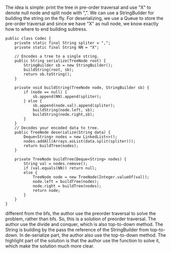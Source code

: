 The idea is simple: print the tree in pre-order traversal and use "X" to denote null node and split node with ",". We can use a StringBuilder for building the string on the fly. For deserializing, we use a Queue to store the pre-order traversal and since we have "X" as null node, we know exactly how to where to end building subtress.
```
public class Codec {
    private static final String spliter = ",";
    private static final String NN = "X";

    // Encodes a tree to a single string.
    public String serialize(TreeNode root) {
        StringBuilder sb = new StringBuilder();
        buildString(root, sb);
        return sb.toString();
    }

    private void buildString(TreeNode node, StringBuilder sb) {
        if (node == null) {
            sb.append(NN).append(spliter);
        } else {
            sb.append(node.val).append(spliter);
            buildString(node.left, sb);
            buildString(node.right,sb);
        }
    }
    // Decodes your encoded data to tree.
    public TreeNode deserialize(String data) {
        Deque<String> nodes = new LinkedList<>();
        nodes.addAll(Arrays.asList(data.split(spliter)));
        return buildTree(nodes);
    }
    
    private TreeNode buildTree(Deque<String> nodes) {
        String val = nodes.remove();
        if (val.equals(NN)) return null;
        else {
            TreeNode node = new TreeNode(Integer.valueOf(val));
            node.left = buildTree(nodes);
            node.right = buildTree(nodes);
            return node;
        }
    }
}
```
different from the bfs, the author use the preorder traversal to solve the problem, rather than
bfs. So, this is a solution of preorder traversal. The author use the divide and conquer, which is 
also top-to-down method. The String is building by the pass the reference of the StringBuilder from 
top-to-down. In de-serialize part, the author also use the top-to-down method. The highlight part of the solution is that the author use the function to solve it, which make the solution much more
clear.